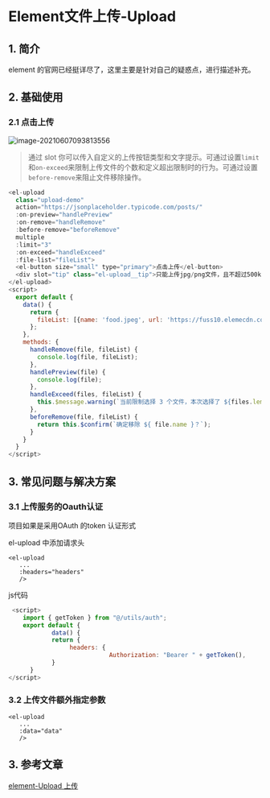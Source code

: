 # Element文件上传-Upload

## 1. 简介

element 的官网已经挺详尽了，这里主要是针对自己的疑惑点，进行描述补充。

## 2.  基础使用

### 2.1 点击上传

![image-20210607093813556](https://zszblog.oss-cn-beijing.aliyuncs.com/zszblog/blogimage-master/image-20210607093813556.png)

>通过 slot 你可以传入自定义的上传按钮类型和文字提示。可通过设置`limit`和`on-exceed`来限制上传文件的个数和定义超出限制时的行为。可通过设置`before-remove`来阻止文件移除操作。

```js
<el-upload
  class="upload-demo"
  action="https://jsonplaceholder.typicode.com/posts/"
  :on-preview="handlePreview"
  :on-remove="handleRemove"
  :before-remove="beforeRemove"
  multiple
  :limit="3"
  :on-exceed="handleExceed"
  :file-list="fileList">
  <el-button size="small" type="primary">点击上传</el-button>
  <div slot="tip" class="el-upload__tip">只能上传jpg/png文件，且不超过500kb</div>
</el-upload>
<script>
  export default {
    data() {
      return {
        fileList: [{name: 'food.jpeg', url: 'https://fuss10.elemecdn.com/3/63/4e7f3a15429bfda99bce42a18cdd1jpeg.jpeg?imageMogr2/thumbnail/360x360/format/webp/quality/100'}, {name: 'food2.jpeg', url: 'https://fuss10.elemecdn.com/3/63/4e7f3a15429bfda99bce42a18cdd1jpeg.jpeg?imageMogr2/thumbnail/360x360/format/webp/quality/100'}]
      };
    },
    methods: {
      handleRemove(file, fileList) {
        console.log(file, fileList);
      },
      handlePreview(file) {
        console.log(file);
      },
      handleExceed(files, fileList) {
        this.$message.warning(`当前限制选择 3 个文件，本次选择了 ${files.length} 个文件，共选择了 ${files.length + fileList.length} 个文件`);
      },
      beforeRemove(file, fileList) {
        return this.$confirm(`确定移除 ${ file.name }？`);
      }
    }
  }
</script>
```

## 3. 常见问题与解决方案

### 3.1 上传服务的Oauth认证

项目如果是采用OAuth 的token 认证形式

el-upload 中添加请求头

```
<el-upload
   ...
   :headers="headers"
   />
```

js代码

```js
 <script>
    import { getToken } from "@/utils/auth";
    export default {
 			data() {
            return {
                 headers: {
        					Authorization: "Bearer " + getToken(),
      		}
      }
</script>
```

### 3.2 上传文件额外指定参数

```vue
<el-upload
   ...
   :data="data"
   />
```



## 3. 参考文章

[element-Upload 上传](https://element.eleme.cn/#/zh-CN/component/upload)
